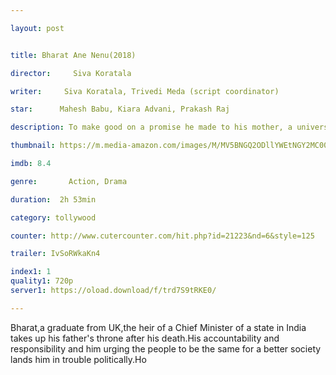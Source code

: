```yaml
---

layout: post


title: Bharat Ane Nenu(2018)

director:     Siva Koratala

writer:     Siva Koratala, Trivedi Meda (script coordinator)

star:      Mahesh Babu, Kiara Advani, Prakash Raj

description: To make good on a promise he made to his mother, a university graduate returns to India and becomes disillusioned by the government corruption he encounters.

thumbnail: https://m.media-amazon.com/images/M/MV5BNGQ2ODllYWEtNGY2MC00OTFjLTk2MTUtZWJjZGQwZmM4YjA4XkEyXkFqcGdeQXVyNTgxODY5ODI@._V1_UY268_CR3,0,182,268_AL__QL50.jpg

imdb: 8.4

genre:       Action, Drama

duration:  2h 53min

category: tollywood

counter: http://www.cutercounter.com/hit.php?id=21223&nd=6&style=125

trailer: IvSoRWkaKn4

index1: 1
quality1: 720p
server1: https://oload.download/f/trd7S9tRKE0/

---
```


Bharat,a graduate from UK,the heir of a Chief Minister of a state in India takes up his father's throne after his death.His accountability and responsibility and him urging the people to be the same for a better society lands him in trouble politically.Ho